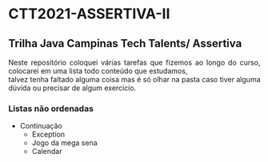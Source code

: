 # CTT2021-ASSERTIVA-II

## Trilha Java Campinas Tech Talents/ Assertiva
<p align="justify"> Neste repositório coloquei várias tarefas que fizemos ao longo do curso, colocarei em uma lista todo conteúdo que estudamos, <br>
talvez tenha faltado alguma coisa mas é só olhar na pasta caso tiver alguma dúvida ou precisar de algum exercicio. </p>


### Listas não ordenadas
- Continuação
    - Exception
    - Jogo da mega sena
    - Calendar
